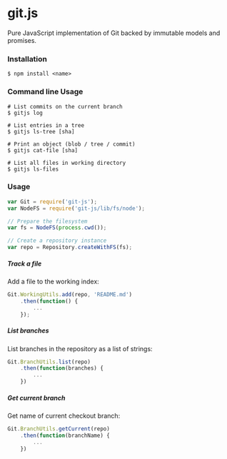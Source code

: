 # git.js

Pure JavaScript implementation of Git backed by immutable models and promises.

### Installation

```
$ npm install <name>
```

### Command line Usage

```
# List commits on the current branch
$ gitjs log

# List entries in a tree
$ gitjs ls-tree [sha]

# Print an object (blob / tree / commit)
$ gitjs cat-file [sha]

# List all files in working directory
$ gitjs ls-files
```

### Usage

```js
var Git = require('git-js');
var NodeFS = require('git-js/lib/fs/node');

// Prepare the filesystem
var fs = NodeFS(process.cwd());

// Create a repository instance
var repo = Repository.createWithFS(fs);
```

##### Track a file

Add a file to the working index:

```js
Git.WorkingUtils.add(repo, 'README.md')
    .then(function() {
        ...
    });
```

##### List branches

List branches in the repository as a list of strings:

```js
Git.BranchUtils.list(repo)
    .then(function(branches) {
        ...
    })
```

##### Get current branch

Get name of current checkout branch:

```js
Git.BranchUtils.getCurrent(repo)
    .then(function(branchName) {
        ...
    })
```


